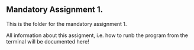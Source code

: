 ## Mandatory Assignment 1.


This is the folder for the mandatory assignment 1.

All information about this assigment, i.e. how to runb the program from the terminal will be documented here!


